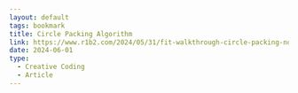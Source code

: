```yaml
---
layout: default
tags: bookmark
title: Circle Packing Algorithm
link: https://www.r1b2.com/2024/05/31/fit-walkthrough-circle-packing-noise-fields-and-joe-jackson/
date: 2024-06-01
type:
  - Creative Coding
  - Article
---
```

